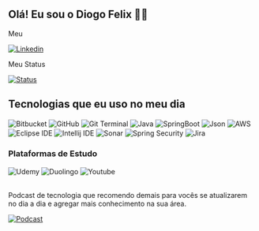 ## Olá! Eu sou o Diogo Felix 👨‍💻

Meu

[![Linkedin](https://img.shields.io/badge/LinkedIn-0077B5?style=for-the-badge&logo=linkedin&logoColor=white)](https://www.linkedin.com/in/diogo-felix-784242bb/)

Meu Status

[![Status](https://github-readme-stats.vercel.app/api/top-langs/?username={diogocarpio}&theme=blue-green)](https://github.com/diogocarpio)

## Tecnologias que eu uso no meu dia

<div style="display: inline_block">
  <img align="center" alt="Bitbucket" src="https://img.shields.io/badge/Bitbucket-0747a6?style=for-the-badge&logo=bitbucket&logoColor=white" />
  <img align="center" alt="GitHub" src="https://img.shields.io/badge/GitHub-100000?style=for-the-badge&logo=github&logoColor=white" />
  <img align="center" alt="Git Terminal" src="https://img.shields.io/badge/GIT-E44C30?style=for-the-badge&logo=git&logoColor=white" />
  <img align="center" alt="Java" src="https://img.shields.io/badge/Java-ED8B00?style=for-the-badge&logo=openjdk&logoColor=white" />
  <img align="center" alt="SpringBoot" src="https://img.shields.io/badge/Spring-6DB33F?style=for-the-badge&logo=spring&logoColor=white" />
  <img align="center" alt="Json" src="https://img.shields.io/badge/json%20web%20tokens-323330?style=for-the-badge&logo=json-web-tokens&logoColor=pink" />
  <img align="center" alt="AWS" src="https://img.shields.io/badge/Amazon_AWS-FF9900?style=for-the-badge&logo=amazonaws&logoColor=white" />
  <img align="center" alt="Eclipse IDE" src="https://img.shields.io/badge/Eclipse-2C2255?style=for-the-badge&logo=eclipse&logoColor=white" />
  <img align="center" alt="Intellij IDE" src="https://img.shields.io/badge/IntelliJ_IDEA-000000.svg?style=for-the-badge&logo=intellij-idea&logoColor=white" />
  <img align="center" alt="Sonar" src="https://img.shields.io/badge/SonarLint-CB2029?style=for-the-badge&logo=sonarlint&logoColor=white" />
  <img align="center" alt="Spring Security" src="https://img.shields.io/badge/Spring_Security-6DB33F?style=for-the-badge&logo=Spring-Security&logoColor=white" />
  <img align="center" alt="Jira" src="https://img.shields.io/badge/Jira-0052CC?style=for-the-badge&logo=Jira&logoColor=white" />

 <h3>Plataformas de Estudo</h3> 
  <img align="center" alt="Udemy" src="https://img.shields.io/badge/Udemy-EC5252?style=for-the-badge&logo=Udemy&logoColor=white" />
  <img align="center" alt="Duolingo" src="https://img.shields.io/badge/Duolingo-58CC02?style=for-the-badge&logo=Duolingo&logoColor=white" />
  <img align="center" alt="Youtube" src="https://img.shields.io/badge/YouTube-FF0000?style=for-the-badge&logo=youtube&logoColor=white" />
</div><br/>

Podcast de tecnologia que recomendo demais para vocês se atualizarem no dia a dia e agregar mais conhecimento na sua área.

[![Podcast](https://img.shields.io/badge/Spotify-1ED760?&style=for-the-badge&logo=spotify&logoColor=white)](https://open.spotify.com/show/2p0Vx75OmfsXktyLBuLuSf)
